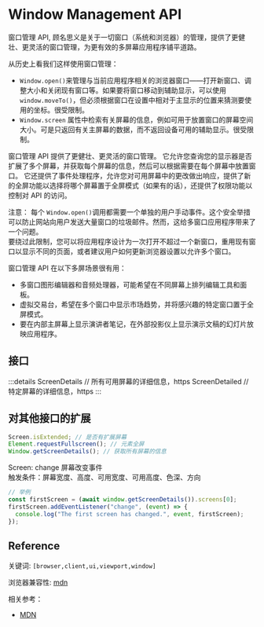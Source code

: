 # Window Management API

窗口管理 API, 顾名思义是关于一切窗口（系统和浏览器）的管理，提供了更健壮、更灵活的窗口管理，为更有效的多屏幕应用程序铺平道路。

从历史上看我们这样使用窗口管理：

- `Window.open()`来管理与当前应用程序相关的浏览器窗口——打开新窗口、调整大小和关闭现有窗口等。如果要将窗口移动到辅助显示，可以使用 `window.moveTo()`，但必须根据窗口在设置中相对于主显示的位置来猜测要使用的坐标。很受限制。
- `Window.screen` 属性中检索有关屏幕的信息，例如可用于放置窗口的屏幕空间大小。可是只返回有关主屏幕的数据，而不返回设备可用的辅助显示。很受限制。

窗口管理 API 提供了更健壮、更灵活的窗口管理。
它允许您查询您的显示器是否扩展了多个屏幕，并获取每个屏幕的信息，然后可以根据需要在每个屏幕中放置窗口。
它还提供了事件处理程序，允许您对可用屏幕中的更改做出响应，提供了新的全屏功能以选择将哪个屏幕置于全屏模式（如果有的话），还提供了权限功能以控制对 API 的访问。

注意：
每个 `Window.open()`调用都需要一个单独的用户手动事件。这个安全举措可以防止网站向用户发送大量窗口的垃圾邮件。然而，这给多窗口应用程序带来了一个问题。  
要绕过此限制，您可以将应用程序设计为一次打开不超过一个新窗口，重用现有窗口以显示不同的页面，或者建议用户如何更新浏览器设置以允许多个窗口。

窗口管理 API 在以下多屏场景很有用：

- 多窗口图形编辑器和音频处理器，可能希望在不同屏幕上排列编辑工具和面板。
- 虚拟交易台，希望在多个窗口中显示市场趋势，并将感兴趣的特定窗口置于全屏模式。
- 要在内部主屏幕上显示演讲者笔记，在外部投影仪上显示演示文稿的幻灯片放映应用程序。

## 接口

:::details
ScreenDetails // 所有可用屏幕的详细信息，https
ScreenDetailed // 特定屏幕的详细信息，https
:::

## 对其他接口的扩展

```js
Screen.isExtended; // 是否有扩展屏幕
Element.requestFullscreen(); // 元素全屏
Window.getScreenDetails(); // 获取所有屏幕的信息
```

Screen: change 屏幕改变事件  
触发条件：屏幕宽度、高度、可用宽度、可用高度、色深、方向

```js
// 举例
const firstScreen = (await window.getScreenDetails()).screens[0];
firstScreen.addEventListener("change", (event) => {
  console.log("The first screen has changed.", event, firstScreen);
});
```

## Reference

关键词: `[browser,client,ui,viewport,window]`

浏览器兼容性: [mdn](https://developer.mozilla.org/en-US/docs/Web/API/Window_Management_API#browser_compatibility)

<!-- [caniuse](https://caniuse.com/mdn-api_windowmanagement) -->

相关参考：

- [MDN](https://developer.mozilla.org/en-US/docs/Web/API/Window_Management_API)
